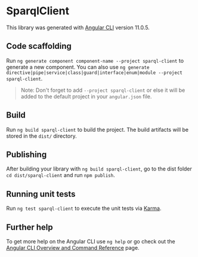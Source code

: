 # SparqlClient

This library was generated with [Angular CLI](https://github.com/angular/angular-cli) version 11.0.5.

## Code scaffolding

Run `ng generate component component-name --project sparql-client` to generate a new component. You can also use `ng generate directive|pipe|service|class|guard|interface|enum|module --project sparql-client`.
> Note: Don't forget to add `--project sparql-client` or else it will be added to the default project in your `angular.json` file. 

## Build

Run `ng build sparql-client` to build the project. The build artifacts will be stored in the `dist/` directory.

## Publishing

After building your library with `ng build sparql-client`, go to the dist folder `cd dist/sparql-client` and run `npm publish`.

## Running unit tests

Run `ng test sparql-client` to execute the unit tests via [Karma](https://karma-runner.github.io).

## Further help

To get more help on the Angular CLI use `ng help` or go check out the [Angular CLI Overview and Command Reference](https://angular.io/cli) page.
